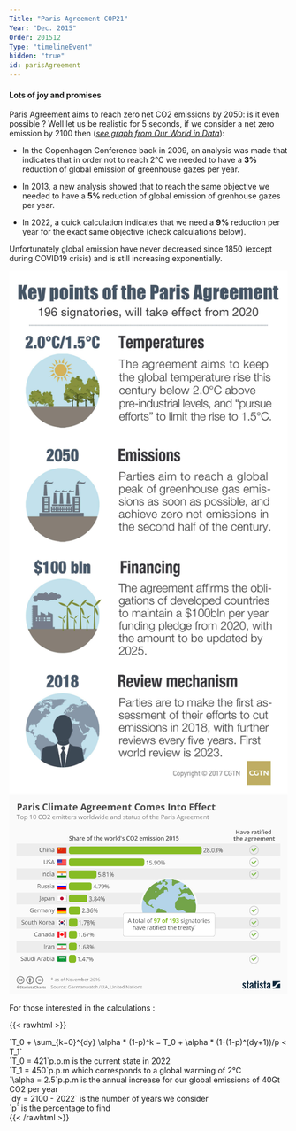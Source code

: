 ```yaml
---
Title: "Paris Agreement COP21"
Year: "Dec. 2015"
Order: 201512
Type: "timelineEvent"
hidden: "true"
id: parisAgreement
---
```


#### Lots of joy and promises

Paris Agreement aims to reach zero net CO2 emissions by 2050: is it even possible ? Well let us be realistic for 5 seconds, if we consider a net zero emission by 2100 then ([_see graph from Our World in Data_](https://ourworldindata.org/grapher/co2-mitigation-2c?time=1905..2100)):

*   In the Copenhagen Conference back in 2009, an analysis was made that indicates that in order not to reach 2°C we needed to have a **3%** reduction of global emission of greenhouse gazes per year.
    
*   In 2013, a new analysis showed that to reach the same objective we needed to have a **5%** reduction of global emission of grenhouse gazes per year.
    
*   In 2022, a quick calculation indicates that we need a **9%** reduction per year for the exact same objective (check calculations below).
    

Unfortunately global emission have never decreased since 1850 (except during COVID19 crisis) and is still increasing exponentially.

![](/img/ecology/timelines/main/paris-agreement.jpeg) 
![](/img/ecology/timelines/main/paris-climate-agreement-into-effect.jpeg)

For those interested in the calculations :

{{< rawhtml >}}
<div class="cmath"> `T_0 + \sum_{k=0}^{dy} \alpha * (1-p)^k = T_0 + \alpha * (1-(1-p)^(dy+1))/p < T_1`</div>
<div class="cmath"> `T_0 = 421`p.p.m is the current state in 2022</div>
<div class="cmath"> `T_1 = 450`p.p.m which corresponds to a global warming of 2°C</div>
<div class="cmath"> `\alpha = 2.5`p.p.m is the annual increase for our global emissions of 40Gt CO2 per year</div>
<div class="cmath"> `dy = 2100 - 2022` is the number of years we consider</div>
<div class="cmath"> `p` is the percentage to find</div>
{{< /rawhtml >}}
